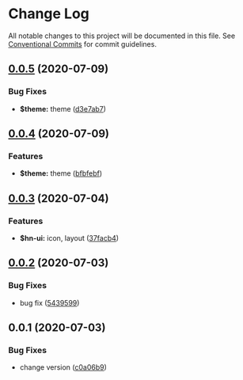 # Change Log

All notable changes to this project will be documented in this file.
See [Conventional Commits](https://conventionalcommits.org) for commit guidelines.

## [0.0.5](https://github.com/hn-ui/hn-ui/compare/@hn-ui/tools@0.0.4...@hn-ui/tools@0.0.5) (2020-07-09)


### Bug Fixes

* **$theme:** theme ([d3e7ab7](https://github.com/hn-ui/hn-ui/commit/d3e7ab743c1cbe4c01efdcece2ba3f7dacfeffb0))





## [0.0.4](https://github.com/hn-ui/hn-ui/compare/@hn-ui/tools@0.0.3...@hn-ui/tools@0.0.4) (2020-07-09)


### Features

* **$theme:** theme ([bfbfebf](https://github.com/hn-ui/hn-ui/commit/bfbfebfd67e6c92301873881ef22f237d42a695f))






## [0.0.3](https://github.com/hn-ui/hn-ui/compare/@hn-ui/tools@0.0.2...@hn-ui/tools@0.0.3) (2020-07-04)


### Features

* **$hn-ui:** icon, layout ([37facb4](https://github.com/hn-ui/hn-ui/commit/37facb4cbc6dea1a1190f2973b932abbf3a041c4))





## [0.0.2](https://github.com/hn-ui/hn-ui/compare/@hn-ui/tools@0.0.1...@hn-ui/tools@0.0.2) (2020-07-03)


### Bug Fixes

* bug fix ([5439599](https://github.com/hn-ui/hn-ui/commit/5439599c97e172c4d09b9ddad20ad1327e468df4))






## 0.0.1 (2020-07-03)


### Bug Fixes

* change version ([c0a06b9](https://github.com/hn-ui/hn-ui/commit/c0a06b978aab7d070c2a36c1a237df8b4519abb9))
